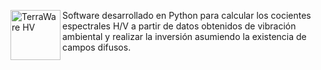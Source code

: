 <img src="https://github.com/sainosmichelle/TerraWare-HV/tree/master/Logos/LogoE.png"
  align="left"
  width="80"
  height="80"
  alt="TerraWare HV">

Software desarrollado en Python para calcular los cocientes espectrales H/V a partir de datos obtenidos de vibración ambiental y realizar la inversión asumiendo la existencia de campos difusos.  
